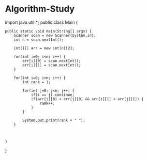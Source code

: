 # Algorithm-Study
import java.util.*;
public class Main {

	public static void main(String[] args) {
		Scanner scan = new Scanner(System.in);
		int n = scan.nextInt();
		
		int[][] arr = new int[n][2];
		
		for(int i=0; i<n; i++) {
			arr[i][0] = scan.nextInt();
			arr[i][1] = scan.nextInt();
		}
		
		for(int i=0; i<n; i++) {
			int rank = 1;
			
			for(int j=0; j<n; j++) {
				if(i == j) continue;
				if(arr[i][0] < arr[j][0] && arr[i][1] < arr[j][1]) {
					rank++;
				}
			}
			
			System.out.print(rank + " ");
		}
		
		

	}

}
